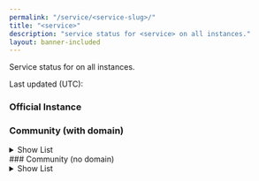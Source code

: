 ```yaml
---
permalink: "/service/<service-slug>/"
title: "<service>"
description: "service status for <service> on all instances."
layout: banner-included
---
```

Service status for <service> on all instances.

Last updated (UTC): <time>

### Official Instance
<service-table-official>

### Community (with domain)
<details>
<summary>Show List</summary>
Community instances that have a domain. These are NOT OFFICIAL! Use the official instance above instead. <strong>Only use these when needed.</strong><br>
<input type="text" id="main-search" placeholder="Search instances..." onkeyup="onFilterChange('main-table', 'main-search', 'main-filter', 'slider-main')">
<select id="main-filter" onchange="onFilterChange('main-table', 'main-search', 'main-filter', 'slider-main')">
    <option value="all">All</option>
    <option value="safe">Safe</option>
    <option value="unknown">Unknown</option>
    <option value="not-trusted">Not Trusted</option>
</select>
<label for="slider-main">Score Filter:</label>
<input type="range" id="slider-main" min="0" max="100" value="0" oninput="onFilterChange('main-table', 'main-search', 'main-filter', 'slider-main')" />
<span id="slider-main-value">0%</span>
<service-table-domain>
</details>
### Community (no domain)
<details>
<summary>Show List</summary>
Community instances that do not have a domain. These are NOT OFFICIAL! Use the official instance above instead. <strong>Only use these when needed.</strong><br>
<input type="text" id="other-search" placeholder="Search instances..." onkeyup="onFilterChange('other-table', 'other-search', 'other-filter', 'slider-other')">
<select id="other-filter" onchange="onFilterChange('other-table', 'other-search', 'other-filter', 'slider-other')">
    <option value="all">All</option>
    <option value="safe">Safe</option>
    <option value="unknown">Unknown</option>
    <option value="not-trusted">Not Trusted</option>
</select>
<label for="slider-other">Score Filter:</label>
<input type="range" id="slider-other" min="0" max="100" value="0" oninput="onFilterChange('other-table', 'other-search', 'other-filter', 'slider-other')" />
<span id="slider-other-value">0%</span>
<service-table-nodomain>
</details>